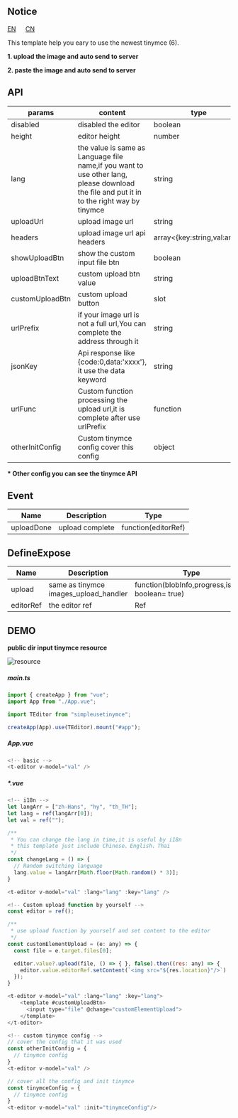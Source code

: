 ## Notice
[EN](https://github.com/numver/simpleUseTinymce#readme) &emsp; [CN](https://github.com/numver/simpleUseTinymce#readme_cn)

This template help you eary to use the newest tinymce (6). 

**1. upload the image and auto send to server**

**2. paste the image and auto send to server**

## API

|params|content|type|default|
|----|----|----|----|
|disabled|disabled the editor|boolean|false|
|height|editor height   |number|300|
|lang|the value is same as Language file name,if you want to use other lang, please download the file and put it in to the right way by tinymce |string|""|
|uploadUrl|upload image url|string|""|
|headers|upload image url api headers|array<{key:string,val:any}>|[]|
|showUploadBtn|show the custom input file btn|boolean|true|
|uploadBtnText|custom upload btn value|string|'Upload'|
|customUploadBtn|custom upload button|slot|
|urlPrefix|if your image url is not a full url,You can complete the address through it |string|""|
|jsonKey|Api response like {code:0,data:'xxxx'}, it use the data keyword |string|'data'|
|urlFunc|Custom function processing the upload url,it is complete after use urlPrefix |function||
|otherInitConfig|Custom tinymce config cover this config |object|{}|

**\* Other config you can see the tinymce API**

## Event

|Name|Description|Type|
|----|----|----|
|uploadDone|upload complete|function(editorRef)|

## DefineExpose

|Name|Description|Type|
|----|----|----|
|upload|same as tinymce images_upload_handler|function(blobInfo,progress,isBlob: boolean= true)|
|editorRef|the editor ref|Ref|

## DEMO
**public dir input tinymce resource**

![resource](https://github.com/numver/simpleUseTinymce/blob/main/assets/resource.png)


##### main.ts
```javascript
import { createApp } from "vue";
import App from "./App.vue";

import TEditor from "simpleusetinymce";

createApp(App).use(TEditor).mount("#app");
```

##### App.vue
```javascript
<!-- basic -->
<t-editor v-model="val" />
```

##### *.vue
```javascript
<!-- i18n -->
let langArr = ["zh-Hans", "hy", "th_TH"];
let lang = ref(langArr[0]);
let val = ref("");

/**
 * You can change the lang in time,it is useful by i18n
 * this template just include Chinese、English、Thai
 */
const changeLang = () => {
  // Random switching language
  lang.value = langArr[Math.floor(Math.random() * 3)];
}

<t-editor v-model="val" :lang="lang" :key="lang" />
```

```javascript
<!-- Custom upload function by yourself -->
const editor = ref();

/**
 * use upload function by yourself and set content to the editor
 */
const customElementUpload = (e: any) => {
  const file = e.target.files[0];

  editor.value?.upload(file, () => { }, false).then((res: any) => {
    editor.value.editorRef.setContent(`<img src="${res.location}"/>`)
  });
}

<t-editor v-model="val" :lang="lang" :key="lang">
    <template #customUploadBtn>
      <input type="file" @change="customElementUpload">
    </template> 
</t-editor>
```

```javascript
<!-- custom tinymce config -->
// cover the config that it was used
const otherInitConfig = {
  // tinymce config
}
<t-editor v-model="val" />

// cover all the config and init tinymce
const tinymceConfig = {
  // tinymce config
}
<t-editor v-model="val" :init="tinymceConfig"/>
```